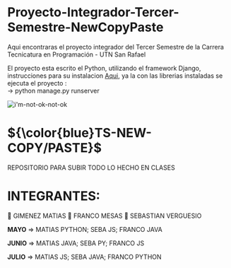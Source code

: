 # Proyecto-Integrador-Tercer-Semestre-NewCopyPaste
Aqui encontraras el proyecto integrador del Tercer Semestre de la Carrera Tecnicatura en Programación - UTN San Rafael

El proyecto esta escrito el Python, utilizando el framework Django, instrucciones para su instalacion  <a href="https://docs.djangoproject.com/en/4.2/topics/install/#installing-official-release">Aqui</a>, ya la con las librerias instaladas se ejecuta el proyecto :  
-> python manage.py runserver







![i'm-not-ok-not-ok](https://user-images.githubusercontent.com/106162059/233731615-e9d6d929-ed5d-4b60-8dec-b8049caf5622.gif)

 




# ${\color{blue}TS-NEW-COPY/PASTE}$ 


REPOSITORIO PARA SUBIR TODO LO HECHO EN CLASES





# INTEGRANTES:


🧑 GIMENEZ MATIAS
🧑 FRANCO MESAS
🧑 SEBASTIAN VERGUESIO



<strong>MAYO</strong> => MATIAS PYTHON; SEBA JS; FRANCO JAVA

<strong>JUNIO</strong> => MATIAS JAVA; SEBA  PY; FRANCO JS

<strong>JULIO</strong> => MATIAS JS; SEBA JAVA; FRANCO PYTHON
